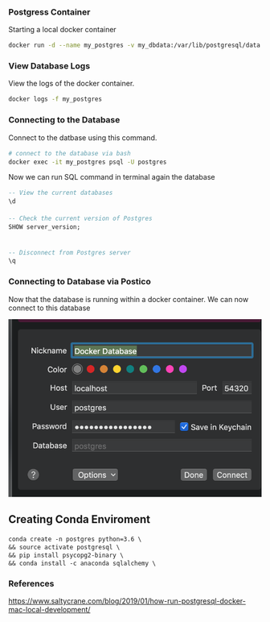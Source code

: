 ### Postgress Container

Starting a local docker container

```bash
docker run -d --name my_postgres -v my_dbdata:/var/lib/postgresql/data -p 54320:5432 postgres:11
```

### View Database Logs

View the logs of the docker container.

```bash
docker logs -f my_postgres
```

### Connecting to the Database

Connect to the datbase using this command.

```bash
# connect to the database via bash
docker exec -it my_postgres psql -U postgres

```

Now we can run SQL command in terminal again the database

```sql
-- View the current databases
\d

-- Check the current version of Postgres
SHOW server_version;


-- Disconnect from Postgres server
\q
```

### Connecting to Database via Postico

Now that the database is running within a docker container. We can now connect to this database


![Images](Images/postico_image.png)

## Creating Conda Enviroment
```
conda create -n postgres python=3.6 \
&& source activate postgresql \
&& pip install psycopg2-binary \
&& conda install -c anaconda sqlalchemy \
```


### References

https://www.saltycrane.com/blog/2019/01/how-run-postgresql-docker-mac-local-development/
